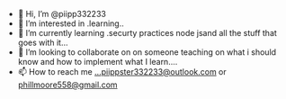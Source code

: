 - 👋 Hi, I’m @piipp332233
- 👀 I’m interested in .learning..
- 🌱 I’m currently learning .securty practices node jsand all the stuff that goes with it...
- 💞️ I’m looking to collaborate on  on someone teaching on what i should  know and how to implement what  I learn....
- 📫 How to reach me ...piippster332233@outlook.com or phillmoore558@gmail.com

<!---
piipp332233/piipp332233 is a ✨ special ✨ repository because its `README.md` (this file) appears on your GitHub profile.
You can click the Preview link to take a look at your changes.
--->
